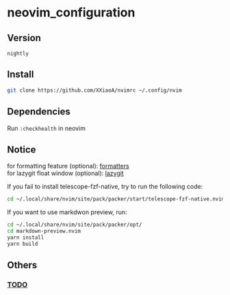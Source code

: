 # neovim_configuration  

## Version
```text
nightly
```


## Install
```bash
git clone https://github.com/XXiaoA/nvimrc ~/.config/nvim
```


## Dependencies
Run `:checkhealth` in neovim


## Notice
for formatting feature (optional): [formatters](./lua/config/plugins/formatter.lua) <br>
for lazygit float window (optional): [lazygit](https://github.com/jesseduffield/lazygit) <br>

If you fail to install telescope-fzf-native, try to run the following code:
```bash
cd ~/.local/share/nvim/site/pack/packer/start/telescope-fzf-native.nvim && make clean && make
```

If you want to use markdwon preview, run:
```bash
cd ~/.local/share/nvim/site/pack/packer/opt/
cd markdown-preview.nvim
yarn install
yarn build
```


## Others
### [TODO](./TODO.md)

